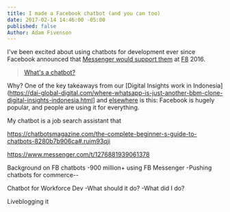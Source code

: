 ```yaml
---
title: I made a Facebook chatbot (and you can too)
date: 2017-02-14 14:46:00 -05:00
published: false
Author: Adam Fivenson
---
```


I've been excited about using chatbots for development ever since Facebook announced that [Messenger would support them](https://techcrunch.com/2016/04/12/agents-on-messenger/) at [F8](https://www.fbf8.com/) 2016. 

>[What's a chatbot?](https://blog.hubspot.com/marketing/facebook-bots-guide)

Why? One of the key takeaways from our [Digital Insights work in Indonesia](https://dai-global-digital.com/where-whatsapp-is-just-another-bbm-clone-digital-insights-indonesia.html] and [elsewhere](https://dai-global-digital.com/consumer-insights-palestine-e-governance-readiness.html) is this: Facebook is hugely popular, and people are using it for everything. 

My chatbot is a job search assistant that 

https://chatbotsmagazine.com/the-complete-beginner-s-guide-to-chatbots-8280b7b906ca#.ruim93qji

https://www.messenger.com/t/1276881939061378


Background on FB chatbots
-900 million+ using FB Messenger
-Pushing chatbots for commerce--

Chatbot for Workforce Dev
-What should it do?
-What did I do? 

Liveblogging it

